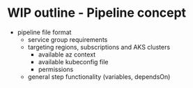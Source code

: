 # WIP outline - Pipeline concept

- pipeline file format
  - service group requirements
  - targeting regions, subscriptions and AKS clusters
    - available az context
    - available kubeconfig file
    - permissions
  - general step functionality (variables, dependsOn)
